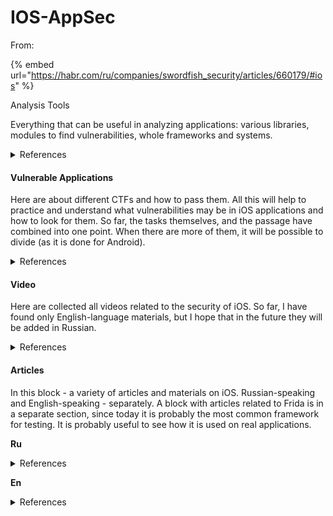 # IOS-AppSec

From:

{% embed url="https://habr.com/ru/companies/swordfish_security/articles/660179/#ios" %}

Analysis Tools

Everything that can be useful in analyzing applications: various libraries, modules to find vulnerabilities, whole frameworks and systems.

<details>

<summary>References</summary>

* [bagback](https://github.com/ChiChou/bagbak)
* [PassionFruit](https://github.com/Swordfish-Security/awesome-ios-security/blob/main)
* [GrapeFruit](https://github.com/Swordfish-Security/awesome-ios-security/blob/main)
* [IOS Security Suite](https://github.com/securing/IOSSecuritySuite)
* [Blocking Jailbreak Detection Tweaks](https://ios.cfw.guide/blocking-jailbreak-detection/#tweaks)
* [NetworkSniffer](https://github.com/evilpenguin/NetworkSniffer)
* [Ghidra iOS kernelcache framework for reverse engineering](https://github.com/0x36/ghidra_kernelcache/)
* [frida-ios-dump](https://github.com/AloneMonkey/frida-ios-dump)
* [dumpdecrypted](https://github.com/stefanesser/dumpdecrypted)
* [Yet Yet Another Code Decrypter](https://github.com/DerekSelander/yacd)
* [xpcpy - Bidirectional XPC message interception and more](https://github.com/hot3eed/xpcspy)
* [checkra1n jailbreak](https://checkra.in/)
* [Frida](https://github.com/frida/frida/releases)
* [Objection - mobile exploration toolkit by Frada](https://github.com/sensepost/objection)
* [Bfinfect](https://github.com/BishopFox/bfinject)
* [iFunbox](http://www.i-funbox.com/)
* [Libimobiledevice - library to communicate with the services of the Apple iOS devices](https://www.libimobiledevice.org/)
* [iRET (iOS Reverse Engineering Toolkit)](https://www.veracode.com/sites/default/files/Resources/Tools/iRETTool.zip)
* [Burp Suite](https://portswigger.net/burp/communitydownload)
* [Cycript](https://cydia.saurik.com/api/latest/3)
* [iLEAPP - iOS Logs, Events, And Preferences Parser](https://github.com/abrignoni/iLEAPP)
* [Cutter - Free and Open Source RE Platform Powered by Darree2](https://cutter.re/)
* [decrypt0r - downloading and decrypt SecuroRom](https://github.com/shinvou/decrypt0r)
* [Mobile-Security-Framework MobS](https://github.com/MobSF/Mobile-Security-Framework-MobSF)
* [Runtime Mobile Security (RMS) - is a powerful web interface that helps you manipulate to Android and iOS Apps at Runtime](https://github.com/m0bilesecurity/RMS-Runtime-Mobile-Security)
* [fridax](https://github.com/NorthwaveSecurity/fridax)
* [MOBEXLER](https://mobexler.com/)
* [Generate Malformed QRCodes](https://github.com/h0nus/QRGen)
* [Tool for Injecting Malicious Payloads Into Barcodes](https://github.com/huntergregal/scansploit)
* [AFL - american fuzzy lop](https://lcamtuf.coredump.cx/afl/)
* [Setup for i0S and Android Application Analysis](https://m2sup3rn0va.github.io/SiAAA/)
* [AES Killer (Burpsuite Plugin)](https://github.com/Ebryx/AES-Killer)
* [ReFlutter](https://github.com/ptswarm/reFlutter)
* [Lief](https://github.com/lief-project/LIEF)
* [Mobile Verification Toolkit](https://github.com/mvt-project/mvt)

</details>

#### Vulnerable Applications

Here are about different CTFs and how to pass them. All this will help to practice and understand what vulnerabilities may be in iOS applications and how to look for them. So far, the tasks themselves, and the passage have combined into one point. When there are more of them, it will be possible to divide (as it is done for Android).&#x20;

<details>

<summary>References</summary>

* [Myriam iOS](https://github.com/GeoSn0w/Myriam)
* [ExploitMe Mobile iPhone Labs](http://securitycompass.github.io/iPhoneLabs/)
* [Owasp: iGoat](https://github.com/hankbao/owasp-igoat)
* [Damn Vulnerable iOS App (DVIA)](https://github.com/prateek147/DVIA)
* [Damn Vulnerable iOS App (DVIA) v2](https://github.com/prateek147/DVIA-v2)
  * [DVIA Walkthrow](https://philkeeble.com/categories/#ios)
* [OWASP: OMTG-Hacking-Playground](https://github.com/OWASP/OMTG-Hacking-Playground)
* Magnet Virtual Summit 2020 CTF (iOS)
  * [writeup 1](https://www.stark4n6.com/2020/06/magnet-virtual-summit-2020-ctf-ios.html)
  * [writeup 2](https://dfir300.blogspot.com/2020/06/mvs2020ctf-write-up-ios.html)

</details>

#### Video

Here are collected all videos related to the security of iOS. So far, I have found only English-language materials, but I hope that in the future they will be added in Russian.

<details>

<summary>References</summary>

* [iOS Application Vulnerabilities and how to find them](https://www.youtube.com/watch?v=2CKrw7ErzCY)
* [Attacking iPhone XS Max](https://www.youtube.com/watch?v=8cOx7vfszZU\&feature=youtu.be)
* [Behind the Scenes of iOS Security](https://www.youtube.com/watch?v=BLGFriOKz6U)
* [Analyzing and Attacking Apple Kernel Drivers](https://www.youtube.com/watch?v=07VqX4bbXTI)
* [Remotely Compromising iOS via Wi-Fi and Escaping the Sandbox](https://www.youtube.com/watch?v=bP5VP7vLLKo)
* [Demystifying the Secure Enclave Processor](https://www.youtube.com/watch?v=7UNeUT_sRos)
* [HackPac Hacking Pointer Authentication in iOS User Space](https://www.youtube.com/watch?v=DJFxhShJ6Ns)
* [iOS 10 Kernel Heap Revisited](https://www.youtube.com/watch?v=DNW6Im31lQo)
* [Recreating An iOS 0-Day Jailbreak Out Of Apple's Security Updates](https://www.youtube.com/watch?v=p512McKXukU)
* [Building Secure iOS Apps (You don't have to learn it the hard way!)](https://www.youtube.com/watch?v=b6LI6j_aJ9k)
* [The Worst Mobile Apps](https://www.youtube.com/watch?v=9JuBUpRPLRs)
* [Learn modding Unity apps and games with Frida](https://www.youtube.com/watch?v=KeWcZ-Dd6tA)

</details>

#### Articles

In this block - a variety of articles and materials on iOS. Russian-speaking and English-speaking - separately. A block with articles related to Frida is in a separate section, since today it is probably the most common framework for testing. It is probably useful to see how it is used on real applications.

**Ru**

<details>

<summary>References</summary>

* [Your flashlight can send SMS](https://habr.com/ru/company/pt/blog/155937/)
* [The iPhone boot process. Part 1: Boot ROM](https://habr.com/ru/post/556582/)
* [Guide to reverse iOS app on the example of ExpressVPN](https://habr.com/ru/post/569034/)
* [Hacking and implementing your code into someone else’s iOS application](https://habr.com/ru/company/jugru/blog/570220/)
* [iOS App security: guide for beginners](https://habr.com/ru/company/wrike/blog/544754/)
* [Just for fun: How much does iOS live to Jailbreak](https://habr.com/ru/company/swordfish_security/blog/525772/)

</details>

**En**

<details>

<summary>References</summary>

**Frida**

* [iOS Swift Anti-Jailbreak Bypass with Frida](https://syrion.me/blog/ios-swift-antijailbreak-bypass-frida/)
* [Gotta Catch 'Em All: Frida & jailbreak detection](https://www.romainthomas.fr/post/21-07-pokemongo-anti-frida-jailbreak-bypass/)
* [Beginning Frida: Learning Frida use on Linux and (just a bit on) Wintel and Android systems with Python and JavaScript (Frida. hooking, and other tools)](https://www.amazon.com/Beginning-Frida-Learning-Android-JavaScript/dp/B094ZQ1HHC)
* [How Learning to Use Frida with Unity App](https://github.com/kylesmile1103/Learn-Frida)

**Other**

* [iOS Write ups](https://github.com/writeups/iOS)
* [iOS Internals & Security Testing](https://rentry.co/newvw)
* [Hacking iOS Simulator with simctl and dynamic products](https://curvedlayer.com/2020/08/09/ios-simulator-plugin-simctl.html)
* [Psychic Paper](https://siguza.github.io/psychicpaper/)
* [Stealing your SMS messages with iOS 0day](https://wojciechregula.blog/post/stealing-your-sms-messages-with-ios-0day/)
* [Zero-day in Sign in with Apple](https://bhavukjain.com/blog/2020/05/30/zeroday-signin-with-apple/)
* [Return of the iOS Sandbox Rebet: Lightspeeds Back in the Race](https://www.synacktiv.com/en/publications/return-of-the-ios-sandbox-escape-lightspeeds-back-in-the-race.html)
* [PIN Selection on Smartphones](https://this-pin-can-be-easily-guessed.github.io/)
* [A survey of recent iOS kernel exploits](https://googleprojectzero.blogspot.com/2020/06/a-survey-of-recent-ios-kernel-exploits.html)
* [Apple Two-Factor Authentication: SMS vs. Trusted Devices](https://blog.elcomsoft.com/2020/06/apple-two-factor-authentication-sms-vs-trusted-devices/)
* [Intercepting Flutter Traffic on iOS](https://blog.nviso.eu/2020/06/12/intercepting-flutter-traffic-on-ios/)
* [Snapchat detection on iOS](https://aeonlucid.com/Snapchat-detection-on-iOS/)
* [Writing an iOS Kernel Exploit from Scratch](https://secfault-security.com/blog/chain3.html)
* [The Four Ways to Deal with iPhone Backup Passwords](https://blog.elcomsoft.com/2020/07/4-ways-to-handle-iphone-backup-passwords/)
* [Extracting and Decrypting iOS Keychain: Physical, Logical and Cloud Options Explored](https://blog.elcomsoft.com/2020/08/extracting-and-decrypting-ios-keychain-physical-logical-and-cloud-options-explored/)
* [iOS Kernel Explotation - One Byte to rule all](https://googleprojectzero.blogspot.com/2020/07/one-byte-to-rule-them-all.html)
* [Modern iOS Application Security](https://www.infoq.com/presentations/ios-security/)
* [Reverse Engineering iOS Mobile Apps](https://www.bugcrowd.com/resources/webinars/reverse-engineering-ios-mobile-apps/)
* [KTRW: The journey to build a debuggable iPhone](https://media.ccc.de/v/36c3-10806-ktrw_the_journey_to_build_a_debuggable_iphone)
* [The One Weird Trick SecureROM Hates](https://media.ccc.de/v/36c3-11238-the_one_weird_trick_securerom_hates)
* [Tales of: old untethering iOS 11-Spoiler: Apple is bad at patching](https://media.ccc.de/v/36c3-11034-tales_of_old_untethering_ios_11)
* [Messenger Hacking: Remotely Compromising an iPhone while IMessage](https://media.ccc.de/v/36c3-10497-messenger_hacking_remotely_compromising_an_iphone_through_imessage)
* [Reverse Engineering the iOS Simulator's SpringBoard](https://vimeo.com/231806976)
* [Most usable tools for iOS testing](https://github.com/ansjdnakjdnajkd/iOS)
* [iOS-Security-Guides](https://github.com/0xmachos/iOS-Security-Guides)
* [Trust in Apple's Secret Garden: Exploring & Reversing Apple's Continuity Protocol-Slides](https://i.blackhat.com/eu-19/Thursday/eu-19-Yen-Trust-In-Apples-Secret-Garden-Exploring-Reversing-Apples-Continuity-Protocol-3.pdf)
* [Apple Platform Security](https://manuals.info.apple.com/MANUALS/1000/MA1902/en_US/apple-platform-security-guide.pdf)
* [Mobile security, forensics & malware analysis with Santoku Linux](https://2013.appsecusa.org/2013/wp-content/uploads/2013/12/viaForensics-AppSecUSA-Nov-2013.pdf)
* [Stealing local files using Safari Web Share API](https://blog.redteam.pl/2020/08/stealing-local-files-using-safari-web.html?m=1)
* [CVE-2020-9964 - An iOS infoleak](https://muirey03.blogspot.com/2020/09/cve-2020-9964-ios-infoleak.html?m=1)
* [Attack Secure Boot of SEP](https://raw.githubusercontent.com/windknown/presentations/master/Attack_Secure_Boot_of_SEP.pdf)
* [iOS 14 Forensics: What Has Changed Since iOS 13.7](https://blog.elcomsoft.com/2020/09/ios-14-forensics-what-has-changed-since-ios-13-7/)
* [We Hacked Apple for 3 Months: Here's What We Found](https://samcurry.net/hacking-apple/)
* [Fun with XPC](https://medium.com/@ali.pourhadi/fun-with-xpc-153fd772d409)
* [Bypass Facebook SSL Certificate Pinning for iOS](https://www.cyclon3.com/bypass-facebook-ssl-certificate-pinning-for-ios)
* [Bypass Instagram SSL Certificate Pinning for iOS](https://www.cyclon3.com/bypass-instagram-ssl-certificate-pinning-for-ios)
* [ASLR & the iOS Kernel - How Virtual Address Spaces is randomised](https://bellis1000.medium.com/aslr-the-ios-kernel-how-virtual-address-spaces-are-randomised-d76d14dc7ebb)
* [iOS/papecOS testing cheatsheet](https://github.com/ansjdnakjdnajkd/iOS)
* [M1ssing Register Access Controls Leak EL0 State](https://m1racles.com/)
* [Jailbroken iOS can't run macOS apps. I spend a week to find out why.](https://worthdoingbadly.com/macappsios/)
* [Quick Analysis for the SSID Format String Bug](https://blog.chichou.me/2021/06/20/quick-analysis-wifid/)
* [Unpatch iPhone Bug Allows Remote Device Takeover](https://threatpost.com/unpatched-iphone-bug-remote-takeover/167922/)
* Reverse Engineering Starling Bank
  * [Part I: Obfuscation Techniques](https://hot3eed.github.io/2020/07/30/starling_p1_obfuscations.html)
  * [Part II: Jailbreak & Debugger Detection, Weaknesses & Mitigations](https://hot3eed.github.io/2020/08/02/starling_p2_detections_mitigations.html)
* [ProtonMail : forensic decryption of iOS App](https://xperylab.medium.com/protonmail-forensic-decryption-of-ios-app-8e9ae9f50953)
* [iOS on QEMU](https://github.com/alephsecurity/xnu-qemu-arm64)
* [Proxying is not the way to the monitor network on your iOS mobile apps](https://twitter.com/ddouhine/status/1430881952559685633?s=28)
* [Forensic guide to iMessage, WhatsApp, Telegram, Signal and Skype data acquisition](https://blog.elcomsoft.com/2020/04/forensic-guide-to-imessage-whatsapp-telegram-signal-and-skype-data-acquisition/)
* [Malware Uses Corporate MDM as attack vector](https://research.checkpoint.com/2020/mobile-as-attack-vector-using-mdm/)
* [Mobexler Checklist](https://mobexler.com/checklist.htm)
* [Ad Fraud Spotted in Barcode Reader Malware Analysis](https://www.trendmicro.com/en_us/research/20/f/barcode-reader-apps-on-google-play-found-using-new-ad-fraud-technique.html)
* [Researching Confid Messenger Encryption](https://blog.elcomsoft.com/2020/06/researching-confide-messenger-encryption/)
* [Reverse Engineering Snapchat (Part I): Obfuscation Techniques](https://hot3eed.github.io/snap_part1_obfuscations.html)
* [Reverse Engineering Snapchat (Part II): Deobfuscating the Undeobfuscatable](https://hot3eed.github.io/2020/06/22/snap_p2_deobfuscation.html)
* [Firebase Cloud Messaging Service Takeover](https://abss.me/posts/fcm-takeover/)
* [Saying Goodbye to My Favorite 5 Minute P1](https://www.allysonomalley.com/2020/01/06/saying-goodbye-to-my-favorite-5-minute-p1/)
* [Reverse engineering Flutter apps (Part 1)](https://blog.tst.sh/reverse-engineering-flutter-apps-part-1/)
* [How I Hacked Facebook Again!](https://hitcon.org/2020/slides/How%20I%20Hacked%20Facebook%20Again!.pdf)
* [Instagram\_RCE: Code Execution Vulnerability in Instagram App for Android and iOS](https://research.checkpoint.com/2020/instagram_rce-code-execution-vulnerability-in-instagram-app-for-android-and-ios/)
* [How to UseGhidra to Reverse Engineer Mobile Application](https://infosecwriteups.com/how-to-use-ghidra-to-reverse-engineer-mobile-application-c2c89dc5b9aa)
* [React Native Application Static Analysis](https://suam.wtf/posts/react-native-application-static-analysis-en/)
* [Pentesting Non-Proxy Aware Mobile Applications Without Root/Jailbreak](https://medium.com/@meshal_/pentesting-non-proxy-aware-mobile-applications-65161f62a965)
* [CVE-2021-30737 - Vulnerability Overview](http://phrack.org/issues/70/12.html#article)
  * [CVE-2021-30737, @xerub's 2021 iOS ASN.1 Vulnerability](https://googleprojectzero.blogspot.com/2022/04/cve-2021-30737-xerubs-2021-ios-asn1.html)
* [OWASP MSTG](https://github.com/OWASP/owasp-mstg/)
* [Full Mobile Hacking Course](https://mega.nz/folder/spoGDToC#zjYFlRAU7S06u5jSaQnvYw)
* [NowSecure Academy](https://academy.nowsecure.com/)

</details>

